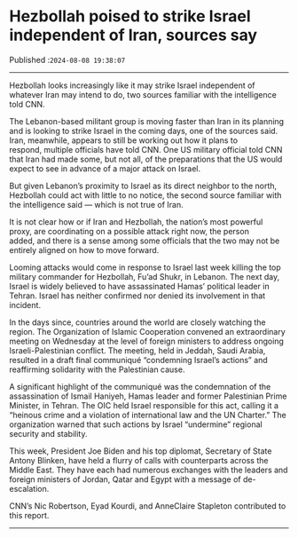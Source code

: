 # Hezbollah poised to strike Israel independent of Iran, sources say

Published :`2024-08-08 19:38:07`

---

Hezbollah looks increasingly like it may strike Israel independent of whatever Iran may intend to do, two sources familiar with the intelligence told CNN.

The Lebanon-based militant group is moving faster than Iran in its planning and is looking to strike Israel in the coming days, one of the sources said. Iran, meanwhile, appears to still be working out how it plans to respond, multiple officials have told CNN. One US military official told CNN that Iran had made some, but not all, of the preparations that the US would expect to see in advance of a major attack on Israel.

But given Lebanon’s proximity to Israel as its direct neighbor to the north, Hezbollah could act with little to no notice, the second source familiar with the intelligence said — which is not true of Iran.

It is not clear how or if Iran and Hezbollah, the nation’s most powerful proxy, are coordinating on a possible attack right now, the person added, and there is a sense among some officials that the two may not be entirely aligned on how to move forward.

Looming attacks would come in response to Israel last week killing the top military commander for Hezbollah, Fu’ad Shukr, in Lebanon. The next day, Israel is widely believed to have assassinated Hamas’ political leader in Tehran. Israel has neither confirmed nor denied its involvement in that incident.

In the days since, countries around the world are closely watching the region. The Organization of Islamic Cooperation convened an extraordinary meeting on Wednesday at the level of foreign ministers to address ongoing Israeli-Palestinian conflict. The meeting, held in Jeddah, Saudi Arabia, resulted in a draft final communiqué “condemning Israel’s actions” and reaffirming solidarity with the Palestinian cause.

A significant highlight of the communiqué was the condemnation of the assassination of Ismail Haniyeh, Hamas leader and former Palestinian Prime Minister, in Tehran. The OIC held Israel responsible for this act, calling it a “heinous crime and a violation of international law and the UN Charter.” The organization warned that such actions by Israel “undermine” regional security and stability.

This week, President Joe Biden and his top diplomat, Secretary of State Antony Blinken, have held a flurry of calls with counterparts across the Middle East. They have each had numerous exchanges with the leaders and foreign ministers of Jordan, Qatar and Egypt with a message of de-escalation.

CNN’s Nic Robertson, Eyad Kourdi, and AnneClaire Stapleton contributed to this report.

---

